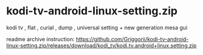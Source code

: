 # kodi-tv-android-linux-setting.zip
kodi tv , flat , curial , dump , universal setting + new generation mesa gui

readme archive instruction: https://github.com/Griggorii/kodi-tv-android-linux-setting.zip/releases/download/kodi_tv/kodi.tv.android+linux.setting.zip
